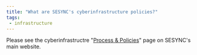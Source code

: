```yaml
---
title: "What are SESYNC's cyberinfrastructure policies?"
tags:
 - infrastructure
---
```


Please see the cyberinfrastructre "[Process & Policies](https://www.sesync.org/node/1839)" page on SESYNC's main website.
